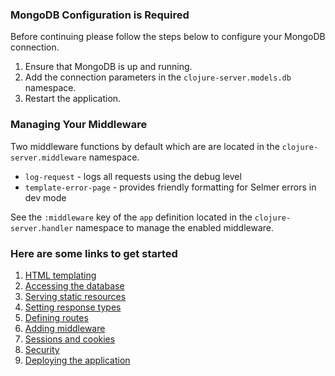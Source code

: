 <div class="bs-callout bs-callout-danger">
 <h3>MongoDB Configuration is Required</h3>
 <p>Before continuing please follow the steps below to configure your MongoDB connection.</p>
 <ol>
   <li> Ensure that MongoDB is up and running.
   <li> Add the connection parameters in the <code>clojure-server.models.db</code> namespace.
   <li> Restart the application.
 </ol>
</div>

### Managing Your Middleware

Two middleware functions by default which are are located in the `clojure-server.middleware` namespace.

* `log-request` - logs all requests using the debug level
* `template-error-page` - provides friendly formatting for Selmer errors in dev mode

See the `:middleware` key of the `app` definition located in the `clojure-server.handler` namespace to manage the enabled middleware.

### Here are some links to get started

1. [HTML templating](http://www.luminusweb.net/docs/html_templating.md)
2. [Accessing the database](http://www.luminusweb.net/docs/database.md)
3. [Serving static resources](http://www.luminusweb.net/docs/static_resources.md)
4. [Setting response types](http://www.luminusweb.net/docs/responses.md)
5. [Defining routes](http://www.luminusweb.net/docs/routes.md)
6. [Adding middleware](http://www.luminusweb.net/docs/middleware.md)
7. [Sessions and cookies](http://www.luminusweb.net/docs/sessions_cookies.md)
8. [Security](http://www.luminusweb.net/docs/security.md)
9. [Deploying the application](http://www.luminusweb.net/docs/deployment.md)
